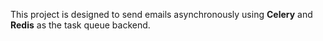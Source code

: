 This project is designed to send emails asynchronously using **Celery** and **Redis** as the task queue backend.


